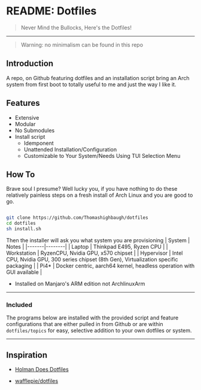 # README: Dotfiles

> Never Mind the Bullocks, Here's the Dotfiles!

---

> Warning: no minimalism can be found in this repo

## Introduction

A repo, on Github featuring dotfiles and an installation script bring an Arch system from first boot to totally useful to me and just the way I like it.

## Features

- Extensive
- Modular
- No Submodules
- Install script
  - Idemponent
  - Unattended Installation/Configuration
  - Customizable to Your System/Needs Using TUI Selection Menu
## How To

Brave soul I presume? Well lucky you, if you have nothing to do these relatively painless steps on a fresh install of Arch Linux and you are good to go.

```bash

git clone https://github.com/Thomashighbaugh/dotfiles
cd dotfiles
sh install.sh
```

Then the installer will ask you what system you are provisioning
| System | Notes |
|-------|--------|
| Laptop | Thinkpad E495, Ryzen CPU |
| Workstation | RyzenCPU, Nvidia GPU, x570 chipset |
| Hypervisor | Intel CPU, Nvidia GPU, 300 series chipset (8th Gen), Virtualization specific packaging |
| Pi4\* | Docker centric, aarch64 kernel, headless operation with GUI available |

- Installed on Manjaro's ARM edition not ArchlinuxArm

---

### Included

The programs below are installed with the provided script and feature configurations that are either pulled in from Github or are within `dotfiles/topics` for easy, selective addition to your own dotfiles or system.

---

## Inspiration

- [Holman Does Dotfiles](https://github.com/holman/dotfiles)

- [wafflepie/dotfiles](https://github.com/wafflepie/dotfiles)
